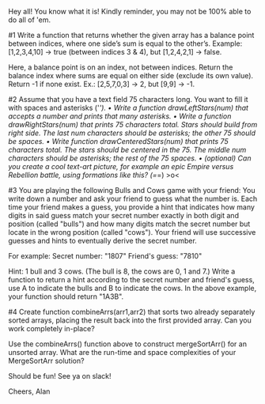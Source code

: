 Hey all! You know what it is! Kindly reminder, you may not be 100% able to do all of 'em.

#1
Write a function that returns whether the given array has a balance point between indices, where one side’s sum is equal to the other’s. Example: [1,2,3,4,10] → true (between indices 3 & 4), but [1,2,4,2,1] → false.

Here, a balance point is on an index, not between indices. Return the balance index where sums are equal on either side (exclude its own value). Return -1 if none exist. Ex.: [2,5,7,0,3] → 2, but [9,9] → -1.

#2
Assume that you have a text field 75 characters long. You want to fill it with spaces and asterisks ('*').  • Write a function drawLeftStars(num) that accepts a number and prints that many asterisks.  • Write a function drawRightStars(num) that prints 75 characters total. Stars should build from right side. The last num characters should be asterisks; the other 75 should be spaces.  • Write function drawCenteredStars(num) that prints 75 characters total. The stars should be centered in the 75. The middle num characters should be asterisks; the rest of the 75 spaces.  • (optional) Can you create a cool text-art picture, for example an epic Empire versus Rebellion battle, using formations like this? (=*=) >o<

#3
You are playing the following Bulls and Cows game with your friend: You write down a number and ask your friend to guess what the number is. Each time your friend makes a guess, you provide a hint that indicates how many digits in said guess match your secret number exactly in both digit and position (called "bulls") and how many digits match the secret number but locate in the wrong position (called "cows"). Your friend will use successive guesses and hints to eventually derive the secret number.

For example:
Secret number: "1807"
Friend's guess: "7810"

Hint: 1 bull and 3 cows. (The bull is 8, the cows are 0, 1 and 7.)
Write a function to return a hint according to the secret number and friend's guess, use A to indicate the bulls and B to indicate the cows. In the above example, your function should return "1A3B".

#4
Create function combineArrs(arr1,arr2) that sorts two already separately sorted arrays, placing the result back into the first provided array. Can you work completely in-place?

Use the combineArrs() function above to construct mergeSortArr() for an unsorted array. What are the run-time and space complexities of your MergeSortArr solution?

Should be fun! See ya on slack!

Cheers,
Alan
